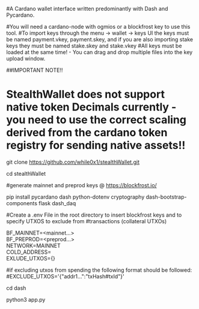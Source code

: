 #A Cardano wallet interface written predominantly with Dash and Pycardano.

#You will need a cardano-node with ogmios or a blockfrost key to use this tool.
#To import keys through the menu -> wallet -> keys UI the keys must be named payment.vkey, payment.skey, and if you are also importing stake keys they must be named stake.skey and stake.vkey
#All keys must be loaded at the same time! - You can drag and drop multiple files into the key upload window. 

##IMPORTANT NOTE!!
# StealthWallet does not support native token Decimals currently - you need to use the correct scaling derived from the cardano token registry for sending native assets!!

git clone https://github.com/while0x1/stealthWallet.git

cd stealthWallet

#generate mainnet and preprod keys @ https://blockfrost.io/

pip install pycardano dash python-dotenv cryptography dash-bootstrap-components flask dash_daq

#Create a .env File in the root directory to insert blockfrost keys and to specify UTXOS to exclude from #transactions (collateral UTXOs)

BF_MAINNET=<mainnet...>\
BF_PREPROD=<preprod...>\
NETWORK=MAINNET\
COLD_ADDRESS=\
EXLUDE_UTXOS={}

#if excluding utxos from spending the following format should be followed:
    #EXCLUDE_UTXOS='{"addr1...":"txHash#txId"}'

cd dash

python3 app.py

